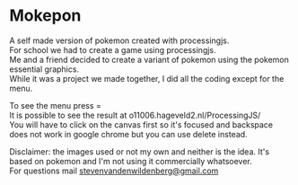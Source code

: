 # Mokepon
A self made version of pokemon created with processingjs.  
For school we had to create a game using processingjs.  
Me and a friend decided to create a variant of pokemon using the pokemon essential graphics.  
While it was a project we made together, I did all the coding except for the menu.  

To see the menu press =  
It is possible to see the result at o11006.hageveld2.nl/ProcessingJS/  
You will have to click on the canvas first so it's focused and backspace does not work in google chrome but you can use delete instead.  


Disclaimer: the images used or not my own and neither is the idea. It's based on pokemon and I'm not using it commercially whatsoever.  
For questions mail stevenvandenwildenberg@gmail.com
